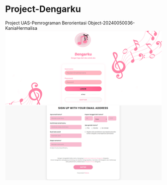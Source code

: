 # Project-Dengarku
Project UAS-Pemrograman Berorientasi Object-20240050036-KaniaHermalisa
![image alt](https://github.com/kakaniahermalisa/Project-Dengarku/blob/74087eb75f890ff9281af6a0ff744d00d5f3f287/Login.png)
![image alt](https://github.com/kakaniahermalisa/Project-Dengarku/blob/177b316d65d36eb2696efb494578b5c1b9127f2e/Daftar.png)

